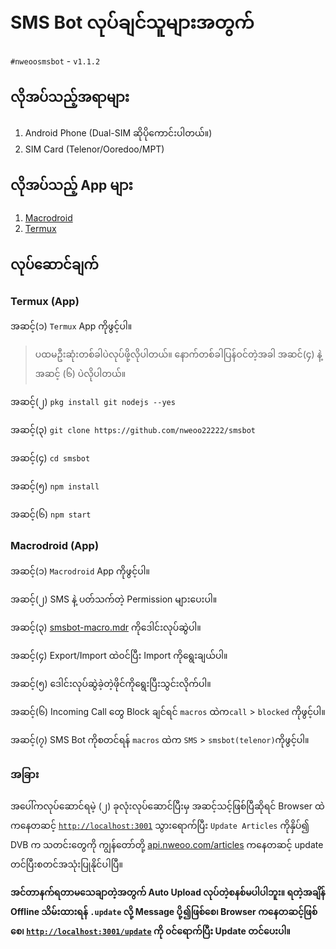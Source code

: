 # SMS Bot လုပ်ချင်သူများအတွက်

`#nweoosmsbot` - `v1.1.2`

## လိုအပ်သည့်အရာများ

1. Android Phone (Dual-SIM ဆိုပိုကောင်းပါတယ်။)
2. SIM Card (Telenor/Ooredoo/MPT)

## လိုအပ်သည့် App များ

1. [Macrodroid](https://nweoofact.page.link/macrodroid)
2. [Termux](https://nweoofact.page.link/termux)

## လုပ်ဆောင်ချက်

### Termux (App)

အဆင့်(၁) `Termux` App ကိုဖွင့်ပါ။

> ပထမဦးဆုံးတစ်ခါပဲလုပ်ဖို့လိုပါတယ်။ နောက်တစ်ခါပြန်ဝင်တဲ့အခါ အဆင်(၄) နဲ့ အဆင့် (၆) ပဲလိုပါတယ်။

အဆင့်(၂) `pkg install git nodejs --yes`

အဆင့်(၃) `git clone https://github.com/nweoo22222/smsbot`

အဆင့်(၄) `cd smsbot`

အဆင့်(၅) `npm install`

အဆင့်(၆) `npm start`

### Macrodroid (App)

အဆင့်(၁) `Macrodroid` App ကိုဖွင့်ပါ။

အဆင့်(၂) SMS နဲ့ ပတ်သက်တဲ့ Permission များပေးပါ။

အဆင့်(၃) [smsbot-macro.mdr](https://nweoofact.page.link/smsbot) ကိုဒေါင်းလုပ်ဆွဲပါ။

အဆင့်(၄) Export/Import ထဲ၀င်ပြီး Import ကိုရွေးချယ်ပါ။

အဆင့်(၅) ဒေါင်းလုပ်ဆွဲခဲ့တဲ့ဖိုင်ကိုရွေးပြီးသွင်းလိုက်ပါ။

အဆင့်(၆) Incoming Call တွေ Block ချင်ရင် `macros` ထဲက ​`call` > `blocked` ကိုဖွင့်ပါ။

အဆင့်(၇) SMS Bot ကိုစတင်ရန် `macros` ထဲက `SMS` > `smsbot(telenor)`ကိုဖွင့်ပါ။

### အခြား

အပေါ်ကလုပ်ဆောင်ရမဲ့ (၂) ခုလုံးလုပ်ဆောင်ပြီးမှ အဆင့်သင့်ဖြစ်ပြီဆိုရင် Browser ထဲကနေတဆင့် [`http://localhost:3001`](http://localhost:3001) သွားရောက်ပြီး `Update Articles` ကိုနှိပ်၍ DVB က သတင်းတွေကို ကျွန်တော်တို့ [api.nweoo.com/articles](http://api.nweoo.com/articles) ကနေတဆင့် update တင်ပြီးစတင်အသုံးပြုနိုင်ပါပြီ။

**အင်တာနက်ရတာမသေချာတဲ့အတွက် Auto Upload လုပ်တဲ့စနစ်မပါပါဘူး။ ရတဲ့အချိန် Offline သိမ်းထားရန် `.update` လို့ Message ပို့၍ဖြစ်စေ၊ Browser ကနေတဆင့်ဖြစ်စေ၊ [`http://localhost:3001/update`](http://localhost:3001/update) ကို ၀င်ရောက်ပြီး Update တင်ပေးပါ။**

